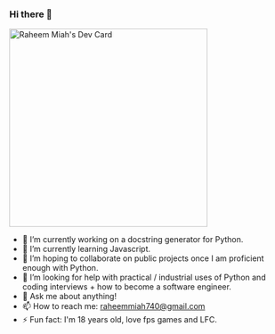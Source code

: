### Hi there 👋
<!--
**rmiah209/rmiah209** is a ✨ _special_ ✨ repository because its `README.md` (this file) appears on your GitHub profile.
-->
<a href="https://app.daily.dev/rm209"><img src="https://api.daily.dev/devcards/v2/DsHW5hquVBtRD9VhNo1vM.png?type=default&r=mvy" width="356" alt="Raheem Miah's Dev Card"/></a>
- 🔭 I’m currently working on a docstring generator for Python.
- 🌱 I’m currently learning Javascript.
- 👯 I’m hoping to collaborate on public projects once I am proficient enough with Python.
- 🤔 I’m looking for help with practical / industrial uses of Python and coding interviews + how to become a software engineer.
- 💬 Ask me about anything!
- 📫 How to reach me: raheemmiah740@gmail.com
- ⚡ Fun fact: I'm 18 years old, love fps games and LFC.
